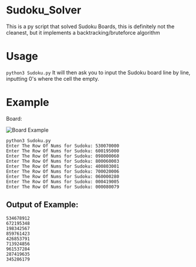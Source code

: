 # Sudoku_Solver


This is a py script that solved Sudoku Boards, this is definitely not the cleanest, but it implements a backtracking/bruteforce algorithm


# Usage

```python3 Sudoku.py```
It will then ask you to input the Sudoku board line by line, inputting 0's where the cell the empty.

# Example

Board: 

![Board Example](https://miro.medium.com/v2/resize:fit:1400/0*v2wuAQfdx3mMrDK6)

```
python3 Sudoku.py
Enter The Row Of Nums for Sudoku: 530070000
Enter The Row Of Nums for Sudoku: 600195000
Enter The Row Of Nums for Sudoku: 098000060
Enter The Row Of Nums for Sudoku: 800060003
Enter The Row Of Nums for Sudoku: 400803001
Enter The Row Of Nums for Sudoku: 700020006
Enter The Row Of Nums for Sudoku: 060000280
Enter The Row Of Nums for Sudoku: 000419005
Enter The Row Of Nums for Sudoku: 000080079
```

## Output of Example: 
```
534678912
672195348
198342567
859761423
426853791
713924856
961537284
287419635
345286179
```


